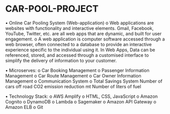 # CAR-POOL-PROJECT

•	Online Car Pooling System (Web-application)
o	Web applications are websites with functionality and interactive elements. Gmail, Facebook, YouTube, Twitter, etc. are all web apps that are dynamic, and built for user engagement.
o	A web application is computer software accessed through a web browser, often connected to a database to provide an interactive experience specific to the individual using it. In Web Apps, Data can be referenced, stored, and accessed through a customised interface to simplify the delivery of information to your customer.

•	Microserves:
o	Car Booking Management
o	Passenger Information Management
o	Car Route Management 
o	Car Owner Information Management 
o	Communication System
o	Total Savings System
	Number of cars off road
	CO2 emission reduction mt
	Number of liters of fuel

•	Technology Stack:
o	AWS Amplify
o	HTML, CSS, JavaScript
o	Amazon Cognito
o	DynamoDB
o	Lambda
o	Sagemaker
o	Amazon API Gateway
o	Amazon ELB
o	Git


